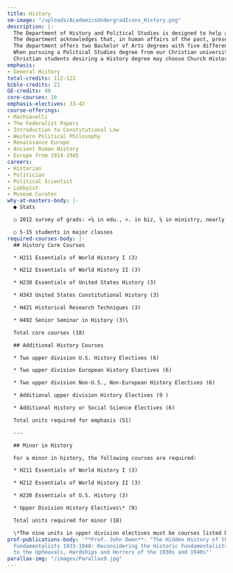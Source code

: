 ```yaml
---
title: History
sm-image: "/uploads/AcademicsUndergradIcons_History.png"
description: |-
  The Department of History and Political Studies is designed to help all students develop an understanding of the complex factors that have produced the civilizations of the present and also aid students in becoming responsible Christian citizens. Especially because of our emphasis on systematic research and analysis, the History and Political Studies majors receive instruction in preparing for careers in education, business, government service, public relations, or library work, as well as graduate study in law, theology, history, or political science.
  The department acknowledges that, in human affairs of the past, present and future, God is sovereign. With that foundational truth, students are aided in developing Christian philosophies of history and politics as parts of an overarching biblically-based world view.
  The department offers two Bachelor of Arts degrees with five different areas of emphasis. Every course should help students integrate Christian faith and the academic fields.
  When pursuing a Political Studies degree from our Christian university in California students may choose from three available emphases: American Politics, Constitutional Law, or Political Theory. Although a capable person can get into law school with almost any major, the Constitutional Law emphasis constitutes excellent preparation for law school.
  Christian students desiring a History degree may choose Church History or General History. Anyone seeking a History major and planning to attend seminary should choose the Church History emphasis. Anyone wanting to teach history should read the following paragraphs carefully.
emphasis:
- General History
total-credits: 112-121
bible-credits: 21
GE-credits: 40
core-courses: 18
emphasis-electives: 33-42
course-offerings:
- Machiavelli
- The Federalist Papers
- Introduction to Constitutional Law
- Western Political Philosophy
- Renaissance Europe
- Ancient Roman History
- Europe from 1914-1945
careers:
- Historian
- Politician
- Political Scientist
- Lobbyist
- Museum Curator
why-at-masters-body: |-
  ● Stats

  ○ 2012 survey of grads: <⅛ in edu., >. in biz, ⅛ in ministry, nearly half in gov.

  ○ 5-15 students in major classes
required-courses-body: |-
  ## History Core Courses

  * H211 Essentials of World History I (3)

  * H212 Essentials of World History II (3)

  * H230 Essentials of United States History (3)

  * H343 United States Constitutional History (3)

  * H421 Historical Research Techniques (3)

  * H492 Senior Seminar in History (3)\

  Total core courses (18)

  ## Additional History Courses

  * Two upper division U.S. History Electives (6)

  * Two upper division European History Electives (6)

  * Two upper division Non-U.S., Non-European History Electives (6)

  * Additional upper division History Electives (9 )

  * Additional History or Social Science Electives (6)

  Total units required for emphasis (51)

  ---

  ## Minor in History

  For a minor in history, the following courses are required:

  * H211 Essentials of World History I (3)

  * H212 Essentials of World History II (3)

  * H230 Essentials of U.S. History (3)

  * Upper Division History Electives\* (9)

  Total units required for minor (18)

  \*The nine units in upper division electives must be courses listed by the TMU History Department (or IBEX course offerings that are clearly history courses). Courses that do not begin with an H, taken with other departments, will not count.
prof-publications-body: '**Prof. John Owen**: "The Hidden History of the Historic
  Fundamentalists 1933-1948: Reconsidering the Historic Fundamentalists'' Response
  to the Upheavals, Hardships and Horrors of the 1930s and 1940s"'
parallax-img: "/images/Parallax9.jpg"
---
```


